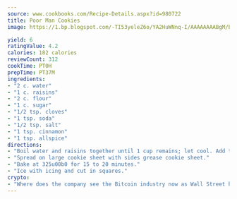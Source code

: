 ```yaml
---
source: www.cookbooks.com/Recipe-Details.aspx?id=980722
title: Poor Man Cookies
image: https://1.bp.blogspot.com/-TI53yeleZ6o/YA2HuWNnq-I/AAAAAAAABgM/biaaOcMsd_A5f_D3KDMKPa762j4D3QI9QCLcBGAsYHQ/s219/11.png

yield: 6
ratingValue: 4.2
calories: 182 calories
reviewCount: 312
cookTime: PT0H
prepTime: PT37M
ingredients:
- "2 c. water"
- "1 c. raisins"
- "2 c. flour"
- "1 c. sugar"
- "1/2 tsp. cloves"
- "1 tsp. soda"
- "1/2 tsp. salt"
- "1 tsp. cinnamon"
- "1 tsp. allspice"
directions:
- "Boil water and raisins together until 1 cup remains; let cool. Add to juice and raisins with 1/2 cup salad oil and 1 egg. slightly beaten. Add nuts if desired."
- "Spread on large cookie sheet with sides grease cookie sheet."
- "Bake at 325u00b0 for 15 to 20 minutes."
- "Ice with icing and cut in squares."
crypto:
- "Where does the company see the Bitcoin industry now as Wall Street has begun to embrace it and what was the turning point that legitimatized Bitcoin?"
---
```

